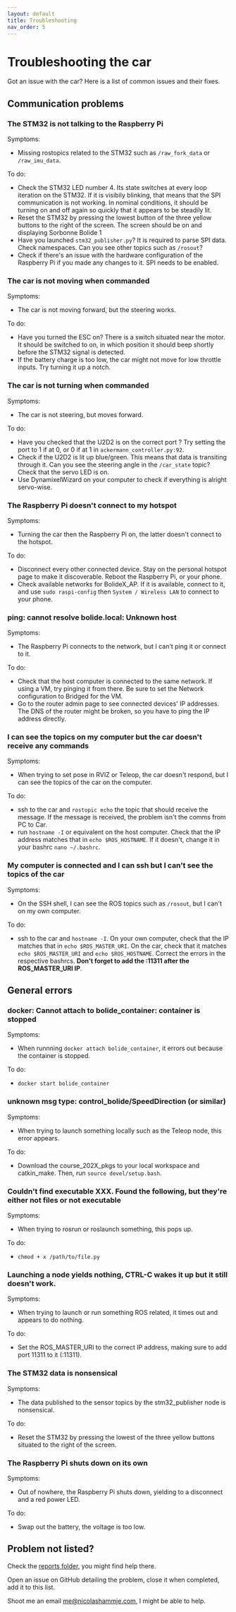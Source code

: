 ```yaml
---
layout: default
title: Troubleshooting
nav_order: 5
---
```


# Troubleshooting the car

Got an issue with the car? Here is a list of common issues and their fixes.

## Communication problems

### The STM32 is not talking to the Raspberry Pi

Symptoms: 
- Missing rostopics related to the STM32 such as ```/raw_fork_data``` or ```/raw_imu_data```.

To do: 
* Check the STM32 LED number 4. Its state switches at every loop iteration on the STM32. If it is visibily blinking, that means that the SPI communication is not working. In nominal conditions, it should be turning on and off again so quickly that it appears to be steadily lit.
* Reset the STM32 by pressing the lowest button of the three yellow buttons to the right of the screen. The screen should be on and displaying Sorbonne Bolide 1
* Have you launched ```stm32_publisher.py```? It is required to parse SPI data. Check namespaces. Can you see other topics such as ```/rosout```? 
* Check if there's an issue with the hardware configuration of the Raspberry Pi if you made any changes to it. SPI needs to be enabled.

### The car is not moving when commanded 

Symptoms:
- The car is not moving forward, but the steering works.

To do: 
* Have you turned the ESC on? There is a switch situated near the motor. It should be switched to on, in which position it should beep shortly before the STM32 signal is detected.
* If the battery charge is too low, the car might not move for low throttle inputs. Try turning it up a notch.

### The car is not turning when commanded

Symptoms:
- The car is not steering, but moves forward.

To do: 
* Have you checked that the U2D2 is on the correct port ? Try setting the port to 1 if at 0, or 0 if at 1 in ```ackermann_controller.py:92```.
* Check if the U2D2 is lit up blue/green. This means that data is transiting through it. Can you see the steering angle in the ```/car_state``` topic? Check that the servo LED is on.
* Use DynamixelWizard on your computer to check if everything is alright servo-wise.

### The Raspberry Pi doesn't connect to my hotspot

Symptoms:
- Turning the car then the Raspberry Pi on, the latter doesn't connect to the hotspot.

To do:
* Disconnect every other connected device. Stay on the personal hotspot page to make it discoverable. Reboot the Raspberry Pi, or your phone.
* Check available networks for BolideX_AP. If it is available, connect to it, and use ```sudo raspi-config``` then ```System / Wireless LAN``` to connect to your phone.

### ping: cannot resolve bolide.local: Unknown host

Symptoms:
- The Raspberry Pi connects to the network, but I can't ping it or connect to it.

To do:
* Check that the host computer is connected to the same network. If using a VM, try pinging it from there. Be sure to set the Network configuration to Bridged for the VM.
* Go to the router admin page to see connected devices' IP addresses. The DNS of the router might be broken, so you have to ping the IP address directly.

### I can see the topics on my computer but the car doesn't receive any commands

Symptoms:
- When trying to set pose in RVIZ or Teleop, the car doesn't respond, but I can see the topics of the car on the computer.

To do:
* ssh to the car and ```rostopic echo``` the topic that should receive the message. If the message is received, the problem isn't the comms from PC to Car.
* run ```hostname -I``` or equivalent on the host computer. Check that the IP address matches that in ```echo $ROS_HOSTNAME```. If it doesn't, change it in your bashrc ```nano ~/.bashrc```.

### My computer is connected and I can ssh but I can't see the topics of the car

Symptoms:
- On the SSH shell, I can see the ROS topics such as ```/rosout```, but I can't on my own computer.

To do:
* ssh to the car and ```hostname -I```. On your own computer, check that the IP matches that in ```echo $ROS_MASTER_URI```. On the car, check that it matches ```echo $ROS_MASTER_URI``` and ```echo $ROS_HOSTNAME```. Correct the errors in the respective bashrcs. **Don't forget to add the :11311 after the ROS_MASTER_URI IP**.


## General errors

### docker: Cannot attach to bolide_container: container is stopped

Symptoms: 
- When runnning ```docker attach bolide_container```, it errors out because the container is stopped.

To do:
* ```docker start bolide_container```

### unknown msg type: control_bolide/SpeedDirection (or similar)

Symptoms:
- When trying to launch something locally such as the Teleop node, this error appears.

To do:
* Download the course_202X_pkgs to your local workspace and catkin_make. Then, run ```source devel/setup.bash```.

### Couldn't find executable XXX. Found the following, but they're either not files or not executable

Symptoms:
- When trying to rosrun or roslaunch something, this pops up.

To do:
* ```chmod + x /path/to/file.py```

### Launching a node yields nothing, CTRL-C wakes it up but it still doesn't work.

Symptoms:
- When trying to launch or run something ROS related, it times out and appears to do nothing.

To do:
* Set the ROS_MASTER_URI to the correct IP address, making sure to add port 11311 to it (:11311).

### The STM32 data is nonsensical

Symptoms:
- The data published to the sensor topics by the stm32_publisher node is nonsensical.

To do:
* Reset the STM32 by pressing the lowest of the three yellow buttons situated to the right of the screen.

### The Raspberry Pi shuts down on its own

Symptoms: 
- Out of nowhere, the Raspberry Pi shuts down, yielding to a disconnect and a red power LED.

To do:
* Swap out the battery, the voltage is too low.


## Problem not listed? 

Check the [reports folder](https://github.com/SU-Bolides/Course_2025/tree/main/reports), you might find help there. 

Open an issue on GitHub detailing the problem, close it when completed, add it to this list. 

Shoot me an email me@nicolashammje.com, I might be able to help. 
